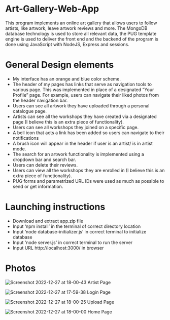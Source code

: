 # Art-Gallery-Web-App

This program implements an online art gallery that allows users to follow artists, like artwork,
leave artwork reviews and more. The MongoDB database technology is used to store all relevant data, the PUG template
engine is used to deliver the front end and the backend of the program is done using JavaScript with NodeJS, Express and
sessions.


# General Design elements

- My interface has an orange and blue color scheme.
- The header of my pages has links that serve as navigation tools to various page. This was implemented in place of
a designated “Your Profile” page. For example, users can navigate their liked photos from the header navigation
bar.
- Users can see all artwork they have uploaded through a personal catalogue page.
- Artists can see all the workshops they have created via a designated page (I believe this is an extra piece of
functionality).
- Users can see all workshops they joined on a specific page.
- A bell icon that acts a link has been added so users can navigate to their notifications
- A brush icon will appear in the header if user is an artist/ is in artist mode.
- The search for an artwork functionality is implemented using a dropdown bar and search bar.
- Users can delete their reviews.
- Users can view all the workshops they are enrolled in (I believe this is an extra piece of functionality).
- PUG forms and parametrized URL IDs were used as much as possible to send or get information.

# Launching instructions
- Download and extract app.zip file
- Input ‘npm install’ in the terminal of correct directory location
- Input ‘node database-initializer.js’ in correct terminal to initialize database
- Input 'node server.js' in correct terminal to run the server
- Input URL http://localhost:3000/ in browser


# Photos
![Screenshot 2022-12-27 at 18-00-43 Artist Page](https://user-images.githubusercontent.com/92758403/209734881-b2f70692-d251-456c-9b82-5ae71a266f80.png)

![Screenshot 2022-12-27 at 17-59-38 Login Page](https://user-images.githubusercontent.com/92758403/209734862-0388e223-ea8c-4ecd-aeec-f448f1764813.png)

![Screenshot 2022-12-27 at 18-00-25 Upload Page](https://user-images.githubusercontent.com/92758403/209734956-3858f62d-9ff3-4160-a077-9bdf7670c972.png)

![Screenshot 2022-12-27 at 18-00-00 Home Page](https://user-images.githubusercontent.com/92758403/209734966-98ad49fa-7a20-4f3e-a2a5-209383e58a8f.png)





